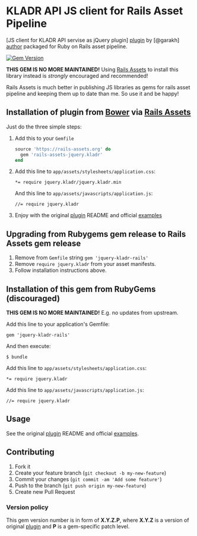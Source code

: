 KLADR API JS client for Rails Asset Pipeline
============================================

[JS client for KLADR API servise as jQuery plugin] [plugin] by [@garakh] [author] packaged for Ruby on Rails asset pipeline.

[![Gem Version](https://badge.fury.io/rb/jquery-kladr-rails.png)](http://badge.fury.io/rb/jquery-kladr-rails)

**THIS GEM IS NO MORE MAINTAINED!** Using [Rails Assets] to install this library instead is _strongly_ encouraged and recommended!

Rails Assets is much better in publishing JS libraries as gems for rails asset pipeline and keeping them up to date than me. So use it and be happy!


Installation of plugin from [Bower] via [Rails Assets]
------------------------------------------------------

Just do the three simple steps:

 1. Add this to your `Gemfile`

    ```ruby
    source 'https://rails-assets.org' do
      gem 'rails-assets-jquery.kladr'
    end
    ```

 2. Add this line to `app/assets/stylesheets/application.css`:

        *= require jquery.kladr/jquery.kladr.min

    And this line to `app/assets/javascripts/application.js`:

        //= require jquery.kladr

 3. Enjoy with the original [plugin] README and official [examples]


Upgrading from Rubygems gem release to Rails Assets gem release
---------------------------------------------------------------

 1. Remove from `Gemfile` string `gem 'jquery-kladr-rails'`
 2. Remove `require jquery.kladr` from your asset manifests.
 3. Follow installation instructions above.


Installation of this gem from RubyGems (discouraged)
----------------------------------------------------

**THIS GEM IS NO MORE MAINTAINED!** E.g. no updates from upstream.

Add this line to your application's Gemfile:

    gem 'jquery-kladr-rails'

And then execute:

    $ bundle

Add this line to `app/assets/stylesheets/application.css`:

    *= require jquery.kladr

Add this line to `app/assets/javascripts/application.js`:

    //= require jquery.kladr

Usage
-----

See the original [plugin] README and official [examples].

Contributing
------------

1. Fork it
2. Create your feature branch (`git checkout -b my-new-feature`)
3. Commit your changes (`git commit -am 'Add some feature'`)
4. Push to the branch (`git push origin my-new-feature`)
5. Create new Pull Request

### Version policy

This gem version number is in form of **X.Y.Z.P**, where **X.Y.Z** is a version of original [plugin] and **P** is a gem-specific patch level.

[plugin]: https://github.com/garakh/kladrapi-jsclient
[author]: https://github.com/garakh
[examples]: http://kladr-api.ru/examples/ "Official site examples"
[Rails Assets]: https://rails-assets.org/
[Bower]: http://bower.io/
